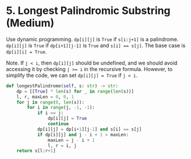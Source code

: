 # 5. Longest Palindromic Substring (Medium)

Use dynamic programming. `dp[i][j]` is `True` if `s[i:j+1]` is a palindrome. `dp[i][j]` is `True` if `dp[i+1][j-1]` is `True` and `s[i] == s[j]`. The base case is `dp[i][i] = True`.

Note. If `j < i`, then `dp[i][j]` should be undefined, and we should avoid accessing it by checking `j >= i` in the recursive formula. However, to simplify the code, we can set `dp[i][j] = True` if `j < i`.

```python
def longestPalindrome(self, s: str) -> str:
    dp = [[True] * len(s) for _ in range(len(s))]
    l, r, maxLen = 0, 0, 1
    for j in range(0, len(s)):
        for i in range(j, -1, -1):
            if i == j:
                dp[i][j] = True
                continue
            dp[i][j] = dp[i+1][j-1] and s[i] == s[j]
            if dp[i][j] and j - i + 1 > maxLen:
                maxLen = j - i + 1
                l, r = i, j
    return s[l:r+1]
```

